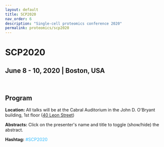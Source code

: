 ```yaml
---
layout: default
title: SCP2020
nav_order: 6
description: "Single-cell proteomics conference 2020"
permalink: proteomics/scp2020
---
```


# SCP2020
## June 8 - 10, 2020 | Boston, USA

&nbsp;

## Program 


<script language="javascript" type="text/javascript" src="https://web.northeastern.edu/slavovlab/bin/toggle.js"></script>
<strong>Location:</strong> All talks will be at the Cabral Auditorium in the John D. O'Bryant building, 1st floor (<a href="https://www.northeastern.edu/campusmap/printable/campusmap15.pdf">40 Leon Street</a>)

<strong>Abstracts:</strong> Click on the presenter's name and title to toggle (show/hide) the abstract.

<strong>Hashtag:</strong> <font color="#33BBFF">#SCP2020</font>

